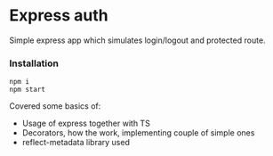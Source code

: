 # Express auth

Simple express app which simulates login/logout and protected route.

### Installation

```
npm i
npm start
```

Covered some basics of:

- Usage of express together with TS
- Decorators, how the work, implementing couple of simple ones
- reflect-metadata library used
